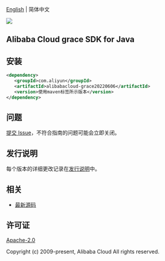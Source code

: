 [English](README.md) | 简体中文

![](https://aliyunsdk-pages.alicdn.com/icons/AlibabaCloud.svg)

## Alibaba Cloud grace SDK for Java

## 安装

```xml
<dependency>
   <groupId>com.aliyun</groupId>
   <artifactId>alibabacloud-grace20220606</artifactId>
   <version>使用maven标签所示版本</version>
</dependency>
```

## 问题

[提交 Issue](https://github.com/aliyun/alibabacloud-java-async-sdk/issues/new)，不符合指南的问题可能会立即关闭。

## 发行说明

每个版本的详细更改记录在[发行说明](./ChangeLog.txt)中。

## 相关

- [最新源码](https://github.com/aliyun/alibabacloud-async-java-sdk/)

## 许可证

[Apache-2.0](http://www.apache.org/licenses/LICENSE-2.0)

Copyright (c) 2009-present, Alibaba Cloud All rights reserved.
